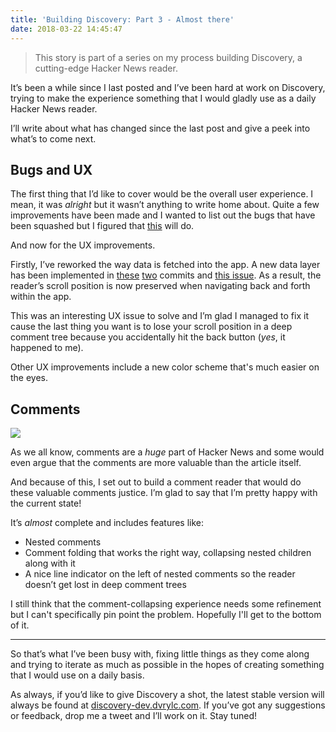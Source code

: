 ```yaml
---
title: 'Building Discovery: Part 3 - Almost there'
date: 2018-03-22 14:45:47
---
```


> This story is part of a series on my process building Discovery, a cutting-edge Hacker News reader.

It’s been a while since I last posted and I’ve been hard at work on Discovery, trying to make the experience something that I would gladly use as a daily Hacker News reader.

<!-- more -->
I’ll write about what has changed since the last post and give a peek into what’s to come next.

## Bugs and UX

The first thing that I’d like to cover would be the overall user experience. I mean, it was _alright_ but it wasn’t anything to write home about. Quite a few improvements have been made and I wanted to list out the bugs that have been squashed but I figured that [this](https://github.com/dvrylc/discovery/issues?utf8=%E2%9C%93&q=is%3Aissue+is%3Aclosed+label%3Abug) will do.

And now for the UX improvements.

Firstly, I’ve reworked the way data is fetched into the app. A new data layer has been implemented in [these](https://github.com/dvrylc/discovery/commit/0eb44ef4c996efde84275706988264254a98787f) [two](https://github.com/dvrylc/discovery/commit/dd9997296854848f7af352911de34ee8b2c4ef31) commits and [this issue](https://github.com/dvrylc/discovery/issues/10). As a result, the reader’s scroll position is now preserved when navigating back and forth within the app.

This was an interesting UX issue to solve and I’m glad I managed to fix it cause the last thing you want is to lose your scroll position in a deep comment tree because you accidentally hit the back button (_yes_, it happened to me).

Other UX improvements include a new color scheme that's much easier on the eyes.

## Comments

![](discovery-1.png)

As we all know, comments are a _huge_ part of Hacker News and some would even argue that the comments are more valuable than the article itself.

And because of this, I set out to build a comment reader that would do these valuable comments justice. I’m glad to say that I’m pretty happy with the current state!

It’s _almost_ complete and includes features like:
* Nested comments
* Comment folding that works the right way, collapsing nested children along with it
* A nice line indicator on the left of nested comments so the reader doesn’t get lost in deep comment trees

I still think that the comment-collapsing experience needs some refinement but I can't specifically pin point the problem. Hopefully I'll get to the bottom of it.

---

So that’s what I’ve been busy with, fixing little things as they come along and trying to iterate as much as possible in the hopes of creating something that I would use on a daily basis.

As always, if you’d like to give Discovery a shot, the latest stable version will always be found at [discovery-dev.dvrylc.com](https://discovery-dev.dvrylc.com). If you’ve got any suggestions or feedback, drop me a tweet and I’ll work on it. Stay tuned!
